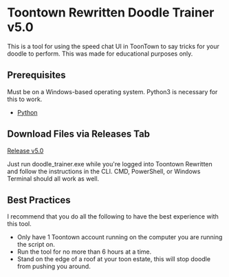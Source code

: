 # Toontown Rewritten Doodle Trainer v5.0

This is a tool for using the speed chat UI in ToonTown to say tricks for your doodle to perform. This was made for educational purposes only.

## Prerequisites

Must be on a Windows-based operating system. Python3 is necessary for this to work.

- [Python](https://www.python.org/downloads/)

## Download Files via Releases Tab

[Release v5.0](https://github.com/mchendrickson/doodleTrainer/releases/tag/v5.0)

Just run doodle_trainer.exe while you're logged into Toontown Rewritten and follow the instructions in the CLI. CMD, PowerShell, or Windows Terminal should all work as well.

## Best Practices

I recommend that you do all the following to have the best experience with this tool.

- Only have 1 Toontown account running on the computer you are running the script on.
- Run the tool for no more than 6 hours at a time.
- Stand on the edge of a roof at your toon estate, this will stop doodle from pushing you around.
